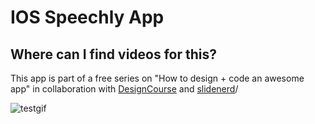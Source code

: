 <h1>IOS Speechly App</h1>
<h2>Where can I find videos for this?</h2>
<p> This app is part of a free series on "How to design + code an awesome app" in collaboration with <a href="http://youtube.com/user/designcourse">DesignCourse</a> and <a href="http://youtube.com/user/slidenerd">slidenerd</a></a>/</p>

![testgif](https://cloud.githubusercontent.com/assets/5139030/7063558/5e972096-dec5-11e4-988d-e84458ab96c2.gif)
